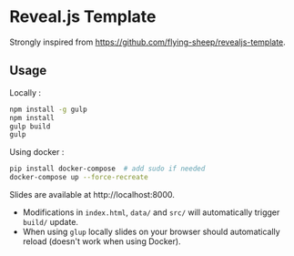 # Reveal.js Template

Strongly inspired from https://github.com/flying-sheep/revealjs-template.

## Usage

Locally :

```sh
npm install -g gulp
npm install
gulp build
gulp
```


Using docker :

```sh
pip install docker-compose  # add sudo if needed
docker-compose up --force-recreate
```

Slides are available at http://localhost:8000.

- Modifications in `index.html`, `data/` and `src/` will automatically trigger `build/` update.
- When using `glup` locally slides on your browser should automatically reload (doesn't work when using Docker).
